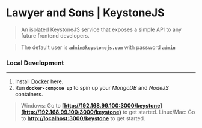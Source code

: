# Lawyer and Sons | KeystoneJS
> An isolated KeystoneJS service that exposes a simple API to any future frontend developers.

> The default user is __`admin@keystonejs.com`__ with password __`admin`__

### Local Development
---

1. Install [Docker](https://www.docker.com/products/docker) here.
2. Run __`docker-compose up`__ to spin up your _MongoDB_ and _NodeJS_ containers.

> Windows: Go to __[http://192.168.99.100:3000/keystone](http://192.168.99.100:3000/keystone)__ to get started.
> Linux/Mac: Go to __[http://localhost:3000/keystone](http://localhost:3000/keystone)__ to get started.


